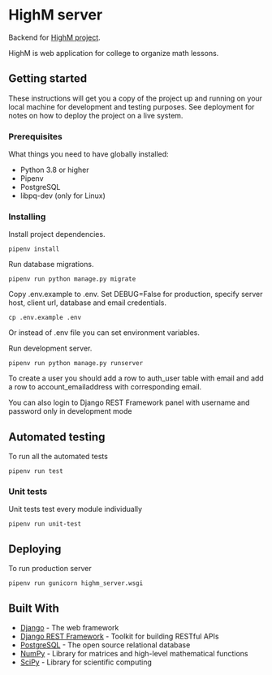 # HighM server
Backend for [HighM project](https://github.com/Romez1990/highm).

HighM is web application for college to organize math lessons.

## Getting started
These instructions will get you a copy of the project up and running on your
local machine for development and testing purposes. See deployment for notes on
how to deploy the project on a live system.

### Prerequisites
What things you need to have globally installed:
- Python 3.8 or higher
- Pipenv
- PostgreSQL
- libpq-dev (only for Linux)

### Installing
Install project dependencies.
```shell script
pipenv install
```

Run database migrations.
```shell script
pipenv run python manage.py migrate
```

Copy .env.example to .env. Set DEBUG=False for production, specify server
host, client url, database and email credentials.
```shell script
cp .env.example .env
```
Or instead of .env file you can set environment variables.

Run development server.
```shell script
pipenv run python manage.py runserver
```

To create a user you should add a row to auth_user table with email and add a
row to account_emailaddress with corresponding email.

You can also login to Django REST Framework panel with username and password
only in development mode

## Automated testing
To run all the automated tests
```shell script
pipenv run test
```

### Unit tests
Unit tests test every module individually
```shell script
pipenv run unit-test
```

## Deploying
To run production server
```shell script
pipenv run gunicorn highm_server.wsgi
```

## Built With
- [Django](https://www.djangoproject.com) - The web framework
- [Django REST Framework](https://www.django-rest-framework.org) - Toolkit for
  building RESTful APIs
- [PostgreSQL](https://www.postgresql.org) - The open source relational database
- [NumPy](https://numpy.org) - Library for matrices and high-level mathematical
  functions
- [SciPy](https://www.scipy.org) - Library for scientific computing
